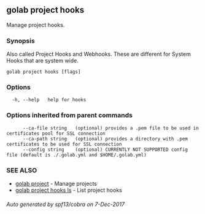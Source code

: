 ## golab project hooks

Manage project hooks.

### Synopsis


Also called Project Hooks and Webhooks. These are different for System Hooks that are system wide.

```
golab project hooks [flags]
```

### Options

```
  -h, --help   help for hooks
```

### Options inherited from parent commands

```
      --ca-file string   (optional) provides a .pem file to be used in certificates pool for SSL connection
      --ca-path string   (optional) provides a directory with .pem certificates to be used for SSL connection
      --config string    (optional) CURRENTLY NOT SUPPORTED config file (default is ./.golab.yml and $HOME/.golab.yml)
```

### SEE ALSO
* [golab project](golab_project.md)	 - Manage projects
* [golab project hooks ls](golab_project_hooks_ls.md)	 - List project hooks

###### Auto generated by spf13/cobra on 7-Dec-2017
